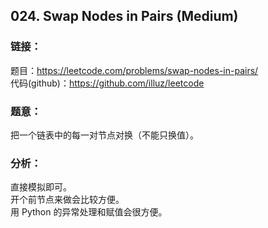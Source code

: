 ## 024. Swap Nodes in Pairs (Medium)

### **链接**：
题目：https://leetcode.com/problems/swap-nodes-in-pairs/  
代码(github)：https://github.com/illuz/leetcode

### **题意**：
把一个链表中的每一对节点对换（不能只换值）。  

### **分析**：
直接模拟即可。  
开个前节点来做会比较方便。  
用 Python 的异常处理和赋值会很方便。
